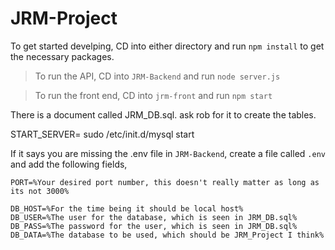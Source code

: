 # JRM-Project
To get started develping, CD into either directory and run `npm install` to get the necessary packages.

>To run the API, CD into `JRM-Backend` and run `node server.js`

>To run the front end, CD into `jrm-front` and run `npm start`

There is a document called JRM_DB.sql. ask rob for it to create the tables.

START_SERVER= sudo /etc/init.d/mysql start

If it says you are missing the .env file in `JRM-Backend`, create a file called
`.env` and add the following fields,
```
PORT=%Your desired port number, this doesn't really matter as long as its not 3000%

DB_HOST=%For the time being it should be local host%
DB_USER=%The user for the database, which is seen in JRM_DB.sql%
DB_PASS=%The password for the user, which is seen in JRM_DB.sql%
DB_DATA=%The database to be used, which should be JRM_Project I think%
```